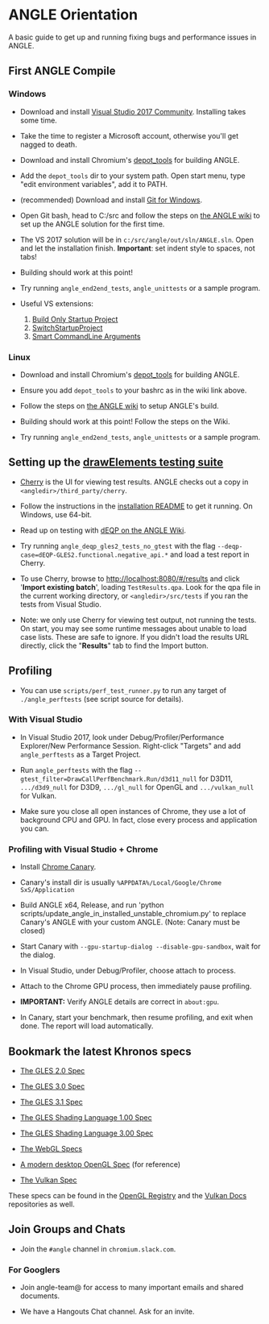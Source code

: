 # ANGLE Orientation

A basic guide to get up and running fixing bugs and performance issues in ANGLE.

## First ANGLE Compile

### Windows

- Download and install
  [Visual Studio 2017 Community](https://www.visualstudio.com/en-us/products/visual-studio-community-vs.aspx).
  Installing takes some time.

- Take the time to register a Microsoft account, otherwise you'll get nagged to death.

- Download and install Chromium's
  [depot_tools](http://commondatastorage.googleapis.com/chrome-infra-docs/flat/depot_tools/docs/html/depot_tools_tutorial.html#_setting_up)
  for building ANGLE.

- Add the `depot_tools` dir to your system path. Open start menu, type "edit environment variables",
  add it to PATH.

- (recommended) Download and install [Git for Windows](http://gitforwindows.org/).

- Open Git bash, head to C:/src and follow the steps on
  [the ANGLE wiki](https://chromium.googlesource.com/angle/angle/+/main/doc/DevSetup.md#Development-setup-Getting-the-source)
  to set up the ANGLE solution for the first time.

- The VS 2017 solution will be in `c:/src/angle/out/sln/ANGLE.sln`. Open and let the installation
  finish.  **Important**: set indent style to spaces, not tabs!

- Building should work at this point!

- Try running `angle_end2end_tests`, `angle_unittests` or a sample program.

- Useful VS extensions:

  1. [Build Only Startup Project](https://marketplace.visualstudio.com/items?itemName=SenHarada.BuildOnlyStartupProject)
  2. [SwitchStartupProject](https://marketplace.visualstudio.com/items?itemName=vs-publisher-141975.SwitchStartupProject)
  3. [Smart CommandLine Arguments](https://www.visualstudiogallery.msdn.microsoft.com/535f79b1-fbe0-4b0a-a346-8cdf271ea071)

### Linux

- Download and install Chromium's
  [depot_tools](http://commondatastorage.googleapis.com/chrome-infra-docs/flat/depot_tools/docs/html/depot_tools_tutorial.html#_setting_up)
  for building ANGLE.

- Ensure you add `depot_tools` to your bashrc as in the wiki link above.

- Follow the steps on
  [the ANGLE wiki](https://chromium.googlesource.com/angle/angle/+/main/doc/DevSetup.md#Development-setup-Getting-the-source)
  to setup ANGLE's build.

- Building should work at this point! Follow the steps on the Wiki.

- Try running `angle_end2end_tests`, `angle_unittests` or a sample program.

## Setting up the [drawElements testing suite](http://go/dEQP)

- [Cherry](https://sites.google.com/a/google.com/deqp/cherry) is the UI for viewing test results.
  ANGLE checks out a copy in `<angledir>/third_party/cherry`.

- Follow the instructions in the
  [installation README](https://android.googlesource.com/platform/external/cherry/+/refs/heads/main/README)
  to get it running. On Windows, use 64-bit.

- Read up on testing with
  [dEQP on the ANGLE Wiki](https://chromium.googlesource.com/angle/angle/+/main/doc/dEQP.md).

- Try running `angle_deqp_gles2_tests_no_gtest` with the flag
  `--deqp-case=dEQP-GLES2.functional.negative_api.*` and load a test report in Cherry.

- To use Cherry, browse to [http://localhost:8080/#/results](http://localhost:8080/#/results) and
  click '**Import existing batch**', loading `TestResults.qpa`.  Look for the qpa file in the
  current working directory, or `<angledir>/src/tests` if you ran the tests from Visual Studio.

- Note: we only use Cherry for viewing test output, not running the tests. On start, you may see
  some runtime messages about unable to load case lists. These are safe to ignore. If you didn't
  load the results URL directly, click the "**Results**" tab to find the Import button.

## Profiling

- You can use `scripts/perf_test_runner.py` to run any target of `./angle_perftests` (see script
  source for details).

### With Visual Studio

- In Visual Studio 2017, look under Debug/Profiler/Performance Explorer/New Performance Session.
  Right-click "Targets" and add `angle_perftests` as a Target Project.

- Run `angle_perftests` with the flag `--gtest_filter=DrawCallPerfBenchmark.Run/d3d11_null` for
  D3D11, `.../d3d9_null` for D3D9, `.../gl_null` for OpenGL and `.../vulkan_null` for Vulkan.

- Make sure you close all open instances of Chrome, they use a lot of background CPU and GPU. In
  fact, close every process and application you can.

### Profiling with Visual Studio + Chrome

- Install [Chrome Canary](https://www.google.com/chrome/browser/canary.html).

- Canary's install dir is usually `%APPDATA%/Local/Google/Chrome SxS/Application`

- Build ANGLE x64, Release, and run 'python scripts/update_angle_in_installed_unstable_chromium.py'
  to replace Canary's ANGLE with your custom ANGLE. (Note: Canary must be closed)

- Start Canary with `--gpu-startup-dialog --disable-gpu-sandbox`, wait for the dialog.

- In Visual Studio, under Debug/Profiler, choose attach to process.

- Attach to the Chrome GPU process, then immediately pause profiling.

- **IMPORTANT:** Verify ANGLE details are correct in `about:gpu`.

- In Canary, start your benchmark, then resume profiling, and exit when done. The report will load
  automatically.

## Bookmark the latest Khronos specs

- [The GLES 2.0 Spec](https://www.khronos.org/registry/OpenGL/specs/es/2.0/es_full_spec_2.0.pdf)

- [The GLES 3.0 Spec](https://www.khronos.org/registry/OpenGL/specs/es/3.0/es_spec_3.0.pdf)

- [The GLES 3.1 Spec](https://www.khronos.org/registry/gles/specs/3.1/es_spec_3.1.pdf)

- [The GLES Shading Language 1.00 Spec](https://www.khronos.org/files/opengles_shading_language.pdf)

- [The GLES Shading Language 3.00 Spec](https://www.khronos.org/registry/gles/specs/3.0/GLSL_ES_Specification_3.00.4.pdf)

- [The WebGL Specs](https://www.khronos.org/registry/webgl/specs/latest/)

- [A modern desktop OpenGL Spec](https://www.opengl.org/registry/doc/glspec45.core.pdf)
  (for reference)

- [The Vulkan Spec](https://www.khronos.org/registry/vulkan/specs/1.0-wsi_extensions/html/vkspec.html)

These specs can be found in the [OpenGL Registry](https://github.com/KhronosGroup/OpenGL-Registry)
and the [Vulkan Docs](https://github.com/KhronosGroup/Vulkan-Docs) repositories as well.

## Join Groups and Chats

- Join the `#angle` channel in `chromium.slack.com`.

### For Googlers

- Join angle-team@ for access to many important emails and shared documents.

- We have a Hangouts Chat channel. Ask for an invite.
